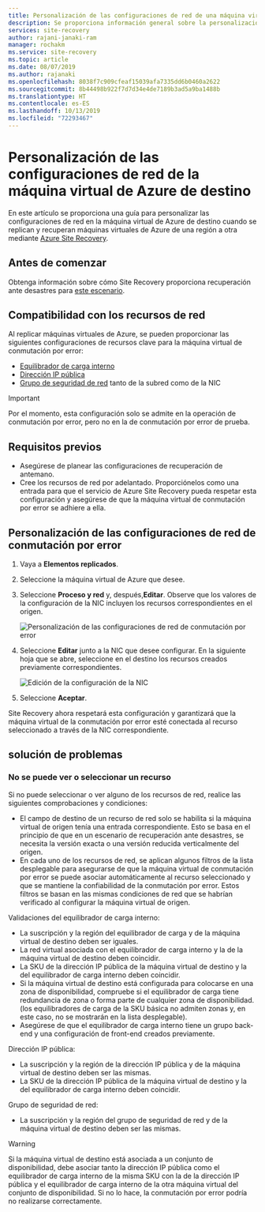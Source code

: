 ```yaml
---
title: Personalización de las configuraciones de red de una máquina virtual de conmutación por error | Microsoft Docs
description: Se proporciona información general sobre la personalización de configuraciones de red de una máquina virtual de conmutación por error en la replicación de máquinas virtuales de Azure mediante Azure Site Recovery.
services: site-recovery
author: rajani-janaki-ram
manager: rochakm
ms.service: site-recovery
ms.topic: article
ms.date: 08/07/2019
ms.author: rajanaki
ms.openlocfilehash: 8038f7c909cfeaf15039afa7335dd6b0460a2622
ms.sourcegitcommit: 8b44498b922f7d7d34e4de7189b3ad5a9ba1488b
ms.translationtype: HT
ms.contentlocale: es-ES
ms.lasthandoff: 10/13/2019
ms.locfileid: "72293467"
---
```

# <a name="customize-networking-configurations-of-the-target-azure-vm"></a>Personalización de las configuraciones de red de la máquina virtual de Azure de destino

En este artículo se proporciona una guía para personalizar las configuraciones de red en la máquina virtual de Azure de destino cuando se replican y recuperan máquinas virtuales de Azure de una región a otra mediante [Azure Site Recovery](site-recovery-overview.md).

## <a name="before-you-start"></a>Antes de comenzar

Obtenga información sobre cómo Site Recovery proporciona recuperación ante desastres para [este escenario](azure-to-azure-architecture.md).

## <a name="supported-networking-resources"></a>Compatibilidad con los recursos de red

Al replicar máquinas virtuales de Azure, se pueden proporcionar las siguientes configuraciones de recursos clave para la máquina virtual de conmutación por error:

- [Equilibrador de carga interno](https://docs.microsoft.com/azure/load-balancer/load-balancer-standard-overview#what-is-standard-load-balancer)
- [Dirección IP pública](https://docs.microsoft.com/azure/virtual-network/virtual-network-ip-addresses-overview-arm#public-ip-addresses)
- [Grupo de seguridad de red](https://docs.microsoft.com/azure/virtual-network/manage-network-security-group) tanto de la subred como de la NIC

 > [!IMPORTANT]
  > Por el momento, esta configuración solo se admite en la operación de conmutación por error, pero no en la de conmutación por error de prueba.

## <a name="prerequisites"></a>Requisitos previos

- Asegúrese de planear las configuraciones de recuperación de antemano.
- Cree los recursos de red por adelantado. Proporciónelos como una entrada para que el servicio de Azure Site Recovery pueda respetar esta configuración y asegúrese de que la máquina virtual de conmutación por error se adhiere a ella.

## <a name="customize-failover-networking-configurations"></a>Personalización de las configuraciones de red de conmutación por error

1. Vaya a **Elementos replicados**. 
2. Seleccione la máquina virtual de Azure que desee.
3. Seleccione **Proceso y red**  y, después,**Editar**. Observe que los valores de la configuración de la NIC incluyen los recursos correspondientes en el origen. 

     ![Personalización de las configuraciones de red de conmutación por error](media/azure-to-azure-customize-networking/edit-networking-properties.png)

4. Seleccione **Editar** junto a la NIC que desee configurar. En la siguiente hoja que se abre, seleccione en el destino los recursos creados previamente correspondientes.

    ![Edición de la configuración de la NIC](media/azure-to-azure-customize-networking/nic-drilldown.png) 

5. Seleccione **Aceptar**.

Site Recovery ahora respetará esta configuración y garantizará que la máquina virtual de la conmutación por error esté conectada al recurso seleccionado a través de la NIC correspondiente.

## <a name="troubleshooting"></a>solución de problemas

### <a name="unable-to-view-or-select-a-resource"></a>No se puede ver o seleccionar un recurso

Si no puede seleccionar o ver alguno de los recursos de red, realice las siguientes comprobaciones y condiciones:

- El campo de destino de un recurso de red solo se habilita si la máquina virtual de origen tenía una entrada correspondiente. Esto se basa en el principio de que en un escenario de recuperación ante desastres, se necesita la versión exacta o una versión reducida verticalmente del origen.
- En cada uno de los recursos de red, se aplican algunos filtros de la lista desplegable para asegurarse de que la máquina virtual de conmutación por error se puede asociar automáticamente al recurso seleccionado y que se mantiene la confiabilidad de la conmutación por error. Estos filtros se basan en las mismas condiciones de red que se habrían verificado al configurar la máquina virtual de origen.

Validaciones del equilibrador de carga interno:

- La suscripción y la región del equilibrador de carga y de la máquina virtual de destino deben ser iguales.
- La red virtual asociada con el equilibrador de carga interno y la de la máquina virtual de destino deben coincidir.
- La SKU de la dirección IP pública de la máquina virtual de destino y la del equilibrador de carga interno deben coincidir.
- Si la máquina virtual de destino está configurada para colocarse en una zona de disponibilidad, compruebe si el equilibrador de carga tiene redundancia de zona o forma parte de cualquier zona de disponibilidad. (los equilibradores de carga de la SKU básica no admiten zonas y, en este caso, no se mostrarán en la lista desplegable).
- Asegúrese de que el equilibrador de carga interno tiene un grupo back-end y una configuración de front-end creados previamente.


Dirección IP pública:
    
- La suscripción y la región de la dirección IP pública y de la máquina virtual de destino deben ser las mismas.
- La SKU de la dirección IP pública de la máquina virtual de destino y la del equilibrador de carga interno deben coincidir.

Grupo de seguridad de red:
- La suscripción y la región del grupo de seguridad de red y de la máquina virtual de destino deben ser las mismas.


> [!WARNING]
> Si la máquina virtual de destino está asociada a un conjunto de disponibilidad, debe asociar tanto la dirección IP pública como el equilibrador de carga interno de la misma SKU con la de la dirección IP pública y el equilibrador de carga interno de la otra máquina virtual del conjunto de disponibilidad. Si no lo hace, la conmutación por error podría no realizarse correctamente.

